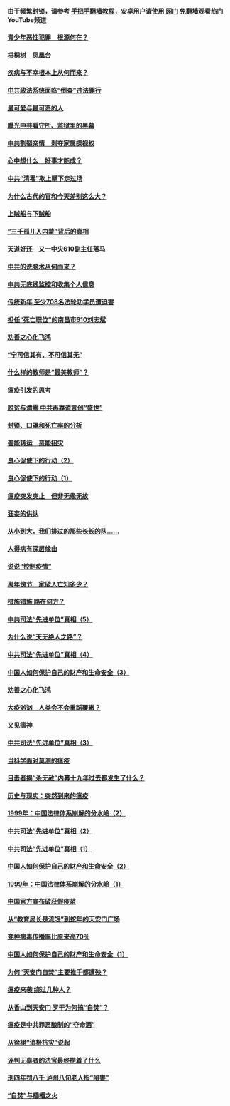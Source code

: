 #### 由于频繁封锁，请参考 [手把手翻墙教程](https://github.com/gfw-breaker/guides/wiki/)，安卓用户请使用 [网门](https://github.com/gfw-breaker/nogfw/blob/master/dl.md?t=03262201) 免翻墙观看热门YouTube频道 

#### [青少年恶性犯罪　根源何在？](../pages/19/422449.md?t=03262201) 

#### [梧桐树　凤凰台](../pages/19/422442.md?t=03262201) 

#### [疾病与不幸根本上从何而来？](../pages/19/422438.md?t=03262201) 

#### [中共政法系统面临“倒查”违法罪行](../pages/19/422497.md?t=03262201) 

#### [最可爱与最可恶的人](../pages/19/422448.md?t=03262201) 

#### [曝光中共看守所、监狱里的黑幕](../pages/19/422390.md?t=03262201) 

#### [中共割裂亲情　剥夺家属探视权](../pages/19/422364.md?t=03262201) 

#### [心中想什么　好事才能成？](../pages/19/422318.md?t=03262201) 

#### [中共“清零”欺上瞒下走过场](../pages/19/422306.md?t=03262201) 

#### [为什么古代的官和今天差别这么大？](../pages/19/422228.md?t=03262201) 

#### [上贼船与下贼船](../pages/19/422276.md?t=03262201) 

#### [“三千孤儿入内蒙”背后的真相](../pages/19/422229.md?t=03262201) 

#### [天道好还　又一中央610副主任落马](../pages/19/422155.md?t=03262201) 

#### [中共的洗脑术从何而来？](../pages/19/422154.md?t=03262201) 

#### [中共无底线监控和收集个人信息](../pages/19/422039.md?t=03262201) 

#### [传统新年 至少708名法轮功学员遭迫害](../pages/19/421946.md?t=03262201) 

#### [担任“死亡职位”的南昌市610刘志斌](../pages/19/421957.md?t=03262201) 

#### [劝善之心化飞鸿](../pages/19/421164.md?t=03262201) 

#### [“宁可信其有，不可信其无”](../pages/19/421691.md?t=03262201) 

#### [什么样的教师是“最美教师”？](../pages/19/421755.md?t=03262201) 

#### [瘟疫引发的思考](../pages/19/421594.md?t=03262201) 

#### [脱贫与清零 中共再靠谎言创“盛世”](../pages/19/421590.md?t=03262201) 

#### [封锁、口罩和死亡率的分析](../pages/19/421495.md?t=03262201) 

#### [善能转运　恶能招灾](../pages/19/421334.md?t=03262201) 

#### [良心促使下的行动（2）](../pages/19/421361.md?t=03262201) 

#### [良心促使下的行动（1）](../pages/19/421302.md?t=03262201) 

#### [瘟疫突发突止　但非无缘无故](../pages/19/421281.md?t=03262201) 

#### [狂妄的供认](../pages/19/421199.md?t=03262201) 

#### [从小到大，我们排过的那些长长的队……](../pages/19/421243.md?t=03262201) 

#### [人得病有深层缘由](../pages/19/420864.md?t=03262201) 

#### [说说“控制疫情”](../pages/19/420831.md?t=03262201) 

#### [离年傍节　家破人亡知多少？](../pages/19/420563.md?t=03262201) 

#### [措施错施  路在何方？](../pages/19/420076.md?t=03262201) 

#### [中共司法“先进单位”真相（5）](../pages/19/419453.md?t=03262201) 

#### [为什么说“天无绝人之路”？](../pages/19/419618.md?t=03262201) 

#### [中共司法“先进单位”真相（4）](../pages/19/419452.md?t=03262201) 

#### [中国人如何保护自己的财产和生命安全（3）](../pages/19/419405.md?t=03262201) 

#### [劝善之心化飞鸿](../pages/19/418758.md?t=03262201) 

#### [大疫汹汹　人类会不会重蹈覆辙？](../pages/19/419691.md?t=03262201) 

#### [又见瘟神](../pages/19/419225.md?t=03262201) 

#### [中共司法“先进单位”真相（3）](../pages/19/419451.md?t=03262201) 

#### [当科学面对莫测的瘟疫](../pages/19/419625.md?t=03262201) 

#### [目击者揭“杀无赦”内幕十九年过去都发生了什么？](../pages/19/419617.md?t=03262201) 

#### [历史与现实：突然到来的瘟疫](../pages/19/419619.md?t=03262201) 

#### [1999年：中国法律体系崩解的分水岭（2）](../pages/19/419455.md?t=03262201) 

#### [中共司法“先进单位”真相（2）](../pages/19/419450.md?t=03262201) 

#### [中共司法“先进单位”真相（1）](../pages/19/419449.md?t=03262201) 

#### [中国人如何保护自己的财产和生命安全（2）](../pages/19/419404.md?t=03262201) 

#### [1999年：中国法律体系崩解的分水岭（1）](../pages/19/419454.md?t=03262201) 

#### [中国官方宣布破获假疫苗](../pages/19/419504.md?t=03262201) 

#### [从“教育局长是流氓”到蛇年的天安门广场](../pages/19/419470.md?t=03262201) 

#### [变种病毒传播率比原来高70％](../pages/19/419456.md?t=03262201) 

#### [中国人如何保护自己的财产和生命安全（1）](../pages/19/419403.md?t=03262201) 

#### [为何“天安门自焚”主要推手都遭殃？](../pages/19/419348.md?t=03262201) 

#### [瘟疫来袭 绕过几种人？](../pages/19/419349.md?t=03262201) 

#### [从香山到天安门 罗干为何搞“自焚”？](../pages/19/419270.md?t=03262201) 

#### [瘟疫是中共罪恶酿制的“夺命酒”](../pages/19/419223.md?t=03262201) 

#### [从徐栩“消极抗灾”说起](../pages/19/419224.md?t=03262201) 

#### [诬判无辜者的法官最终捞着了什么](../pages/19/419268.md?t=03262201) 

#### [刑四年罚八千 泸州八旬老人指“陷害”](../pages/19/419232.md?t=03262201) 

#### [“自焚”与插播之火](../pages/19/419226.md?t=03262201) 

